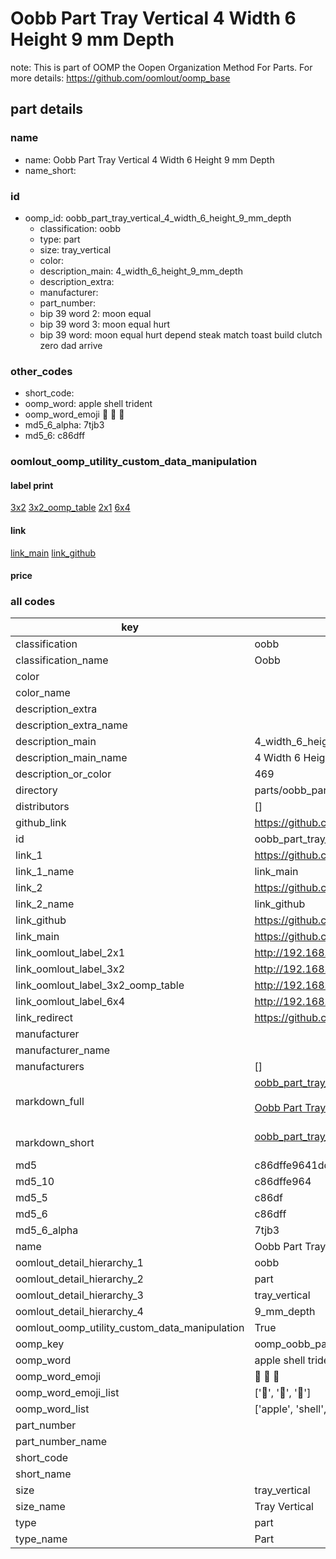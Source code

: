 # Oobb Part Tray Vertical 4 Width 6 Height 9 mm Depth  

note: This is part of OOMP the Oopen Organization Method For Parts. For more details: https://github.com/oomlout/oomp_base

##  part details
  







### name
* name: Oobb Part Tray Vertical 4 Width 6 Height 9 mm Depth
* name_short: 
### id
* oomp_id: oobb_part_tray_vertical_4_width_6_height_9_mm_depth
  * classification: oobb
  * type: part
  * size: tray_vertical
  * color: 
  * description_main: 4_width_6_height_9_mm_depth
  * description_extra: 
  * manufacturer: 
  * part_number: 
  * bip 39 word 2: moon equal
  * bip 39 word 3: moon equal hurt
  * bip 39 word: moon equal hurt depend steak match toast build clutch zero dad arrive

### other_codes
* short_code: 
* oomp_word: apple shell trident
* oomp_word_emoji :apple: :shell: :trident:
* md5_6_alpha: 7tjb3
* md5_6: c86dff






### oomlout_oomp_utility_custom_data_manipulation
#### label print
[3x2](http://192.168.1.245:1112/?label=oomp%207tjb3)
[3x2_oomp_table](http://192.168.1.108:1112/?label=oomp%207tjb3)
[2x1](http://192.168.1.242:1112/?label=oomp%207tjb3)
[6x4](http://192.168.1.55:1112/?label=oomp%207tjb3)    

#### link

[link_main](https://github.com/oomlout/oomlout_oomp_version_1_messy/tree/main/parts/oobb_part_tray_vertical_4_width_6_height_9_mm_depth) [link_github](https://github.com/oomlout/oomlout_oomp_version_1_messy/tree/main/parts/oobb_part_tray_vertical_4_width_6_height_9_mm_depth)                             

#### price







### all codes 
| key | value |  
| --- | --- |  
| classification | oobb |  
| classification_name | Oobb |  
| color |  |  
| color_name |  |  
| description_extra |  |  
| description_extra_name |  |  
| description_main | 4_width_6_height_9_mm_depth |  
| description_main_name | 4 Width 6 Height 9 mm Depth |  
| description_or_color | 469 |  
| directory | parts/oobb_part_tray_vertical_4_width_6_height_9_mm_depth |  
| distributors | [] |  
| github_link | https://github.com/oomlout/oomlout_oomp_part_src/tree/main/parts/oobb_part_tray_vertical_4_width_6_height_9_mm_depth |  
| id | oobb_part_tray_vertical_4_width_6_height_9_mm_depth |  
| link_1 | https://github.com/oomlout/oomlout_oomp_version_1_messy/tree/main/parts/oobb_part_tray_vertical_4_width_6_height_9_mm_depth |  
| link_1_name | link_main |  
| link_2 | https://github.com/oomlout/oomlout_oomp_version_1_messy/tree/main/parts/oobb_part_tray_vertical_4_width_6_height_9_mm_depth |  
| link_2_name | link_github |  
| link_github | https://github.com/oomlout/oomlout_oomp_version_1_messy/tree/main/parts/oobb_part_tray_vertical_4_width_6_height_9_mm_depth |  
| link_main | https://github.com/oomlout/oomlout_oomp_version_1_messy/tree/main/parts/oobb_part_tray_vertical_4_width_6_height_9_mm_depth |  
| link_oomlout_label_2x1 | http://192.168.1.242:1112/?label=oomp%207tjb3 |  
| link_oomlout_label_3x2 | http://192.168.1.245:1112/?label=oomp%207tjb3 |  
| link_oomlout_label_3x2_oomp_table | http://192.168.1.108:1112/?label=oomp%207tjb3 |  
| link_oomlout_label_6x4 | http://192.168.1.55:1112/?label=oomp%207tjb3 |  
| link_redirect | https://github.com/oomlout/oomlout_oomp_version_1_messy/tree/main/parts/oobb_part_tray_vertical_4_width_6_height_9_mm_depth |  
| manufacturer |  |  
| manufacturer_name |  |  
| manufacturers | [] |  
| markdown_full | [oobb_part_tray_vertical_4_width_6_height_9_mm_depth](none)<br>[](none)<br>[Oobb Part Tray Vertical 4 Width 6 Height 9 Mm Depth](none)<br><br> |  
| markdown_short | [oobb_part_tray_vertical_4_width_6_height_9_mm_depth](none)<br><br> |  
| md5 | c86dffe9641ddc62236a83aedf93047c |  
| md5_10 | c86dffe964 |  
| md5_5 | c86df |  
| md5_6 | c86dff |  
| md5_6_alpha | 7tjb3 |  
| name | Oobb Part Tray Vertical 4 Width 6 Height 9 mm Depth |  
| oomlout_detail_hierarchy_1 | oobb |  
| oomlout_detail_hierarchy_2 | part |  
| oomlout_detail_hierarchy_3 | tray_vertical |  
| oomlout_detail_hierarchy_4 | 9_mm_depth |  
| oomlout_oomp_utility_custom_data_manipulation | True |  
| oomp_key | oomp_oobb_part_tray_vertical_4_width_6_height_9_mm_depth |  
| oomp_word | apple shell trident |  
| oomp_word_emoji | :apple: :shell: :trident: |  
| oomp_word_emoji_list | [':apple:', ':shell:', ':trident:'] |  
| oomp_word_list | ['apple', 'shell', 'trident'] |  
| part_number |  |  
| part_number_name |  |  
| short_code |  |  
| short_name |  |  
| size | tray_vertical |  
| size_name | Tray Vertical |  
| type | part |  
| type_name | Part |  
